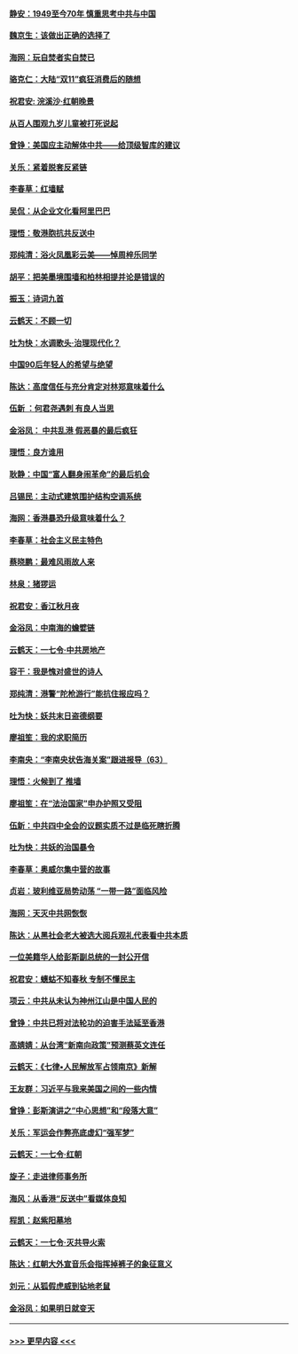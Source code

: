 #### [静安：1949至今70年 慎重思考中共与中国](../pages/nsc993/n11651244.md?t=11141022) 
#### [魏京生：该做出正确的选择了](../pages/nsc993/n11653084.md?t=11141022) 
#### [海网：玩自焚者实自焚已](../pages/nsc993/n11652423.md?t=11141022) 
#### [骆克仁：大陆“双11”疯狂消费后的随想](../pages/nsc993/n11652305.md?t=11141022) 
#### [祝君安: 浣溪沙·红朝晚景](../pages/nsc993/n11652258.md?t=11141022) 
#### [从百人围观九岁儿童被打死说起](../pages/nsc993/n11651030.md?t=11141022) 
#### [曾铮：美国应主动解体中共——给顶级智库的建议](../pages/nsc993/n11649888.md?t=11141022) 
#### [关乐：紧着脱套反紧链](../pages/nsc993/n11649069.md?t=11141022) 
#### [李春草：红墙赋](../pages/nsc993/n11646389.md?t=11141022) 
#### [吴侃：从企业文化看阿里巴巴](../pages/nsc993/n11645476.md?t=11141022) 
#### [理悟：敬港胞抗共反送中](../pages/nsc993/n11645466.md?t=11141022) 
#### [郑纯清：浴火凤凰彩云美——悼周梓乐同学](../pages/nsc993/n11645155.md?t=11141022) 
#### [胡平：把美墨境围墙和柏林相提并论是错误的](../pages/nsc993/n11645134.md?t=11141022) 
#### [振玉：诗词九首](../pages/nsc993/n11644081.md?t=11141022) 
#### [云鹤天：不顾一切](../pages/nsc993/n11643508.md?t=11141022) 
#### [吐为快：水调歌头·治理现代化？](../pages/nsc993/n11643485.md?t=11141022) 
#### [中国90后年轻人的希望与绝望](../pages/nsc993/n11642317.md?t=11141022) 
#### [陈达：高度信任与充分肯定对林郑意味着什么](../pages/nsc993/n11641441.md?t=11141022) 
#### [伍新 ：何君尧遇刺 有良人当思](../pages/nsc993/n11641503.md?t=11141022) 
#### [金浴凤： 中共乱港  假恶暴的最后疯狂](../pages/nsc993/n11641495.md?t=11141022) 
#### [理悟：良方谁用](../pages/nsc993/n11641463.md?t=11141022) 
#### [耿静：中国“富人翻身闹革命”的最后机会](../pages/nsc993/n11640655.md?t=11141022) 
#### [吕锡民：主动式建筑围护结构空调系统](../pages/nsc993/n11640168.md?t=11141022) 
#### [海网：香港暴恐升级意味着什么？](../pages/nsc993/n11635904.md?t=11141022) 
#### [李春草：社会主义民主特色](../pages/nsc993/n11634657.md?t=11141022) 
#### [蔡晓鹏：最难风雨故人来](../pages/nsc993/n11633145.md?t=11141022) 
#### [林泉：猪猡运](../pages/nsc993/n11631469.md?t=11141022) 
#### [祝君安：香江秋月夜](../pages/nsc993/n11631440.md?t=11141022) 
#### [金浴凤：中南海的蟾嬖链](../pages/nsc993/n11631290.md?t=11141022) 
#### [云鹤天：一七令·中共房地产](../pages/nsc993/n11630084.md?t=11141022) 
#### [容干：我是愧对盛世的诗人](../pages/nsc993/n11630059.md?t=11141022) 
#### [郑纯清：港警“陀枪游行”能抗住报应吗？](../pages/nsc993/n11629999.md?t=11141022) 
#### [吐为快：妖共末日盗德纲要](../pages/nsc993/n11628610.md?t=11141022) 
#### [廖祖笙：我的求职简历](../pages/nsc993/n11628492.md?t=11141022) 
#### [李南央：“李南央状告海关案”跟进报导（63）](../pages/nsc993/n11627039.md?t=11141022) 
#### [理悟：火候到了 推墙](../pages/nsc993/n11626917.md?t=11141022) 
#### [廖祖笙：在“法治国家”申办护照又受阻](../pages/nsc993/n11626500.md?t=11141022) 
#### [伍新：中共四中全会的议题实质不过是临死瞎折腾](../pages/nsc993/n11621774.md?t=11141022) 
#### [吐为快：共妖的治国暴令](../pages/nsc993/n11621401.md?t=11141022) 
#### [李春草：奥威尔集中营的故事](../pages/nsc993/n11621373.md?t=11141022) 
#### [贞岩：玻利维亚局势动荡 “一带一路”面临风险](../pages/nsc993/n11619480.md?t=11141022) 
#### [海网：天灭中共网恢恢](../pages/nsc993/n11618261.md?t=11141022) 
#### [陈达：从黑社会老大被选大阅兵观礼代表看中共本质](../pages/nsc993/n11618229.md?t=11141022) 
#### [一位美籍华人给彭斯副总统的一封公开信](../pages/nsc993/n11616906.md?t=11141022) 
#### [祝君安：蟪蛄不知春秋  专制不懂民主](../pages/nsc993/n11616882.md?t=11141022) 
#### [项云：中共从未认为神州江山是中国人民的](../pages/nsc993/n11616763.md?t=11141022) 
#### [曾铮：中共已将对法轮功的迫害手法延至香港](../pages/nsc993/n11616561.md?t=11141022) 
#### [高婧婧：从台湾“新南向政策”预测蔡英文连任](../pages/nsc993/n11616518.md?t=11141022) 
#### [云鹤天：《七律▪人民解放军占领南京》新解](../pages/nsc993/n11616490.md?t=11141022) 
#### [王友群：习近平与我来美国之间的一些内情](../pages/nsc993/n11615052.md?t=11141022) 
#### [曾铮：彭斯演讲之“中心思想”和“段落大意”](../pages/nsc993/n11615020.md?t=11141022) 
#### [关乐：军运会作弊亮底虚幻“强军梦”](../pages/nsc993/n11615008.md?t=11141022) 
#### [云鹤天：一七令‧红朝](../pages/nsc993/n11615000.md?t=11141022) 
#### [旋子：走进律师事务所](../pages/nsc993/n11614894.md?t=11141022) 
#### [海风：从香港“反送中”看媒体良知](../pages/nsc993/n11614480.md?t=11141022) 
#### [程凯：赵紫阳墓地](../pages/nsc993/n11614464.md?t=11141022) 
#### [云鹤天：一七令‧灭共导火索](../pages/nsc993/n11613471.md?t=11141022) 
#### [陈达：红朝大外宣音乐会指挥掉裤子的象征意义](../pages/nsc993/n11613456.md?t=11141022) 
#### [刘元：从狐假虎威到钻地老鼠](../pages/nsc993/n11612832.md?t=11141022) 
#### [金浴凤：如果明日就变天](../pages/nsc993/n11611135.md?t=11141022) 

----
#### [ >>> 更早内容 <<< ](../indexes/nsc993-earlier.md)
